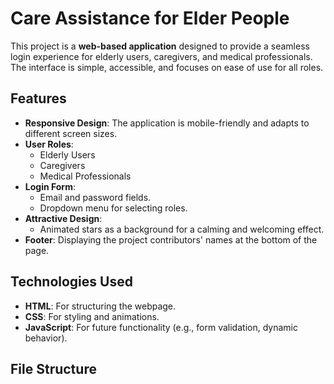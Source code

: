# Care Assistance for Elder People

This project is a **web-based application** designed to provide a seamless login experience for elderly users, caregivers, and medical professionals. The interface is simple, accessible, and focuses on ease of use for all roles.

## Features

- **Responsive Design**: The application is mobile-friendly and adapts to different screen sizes.
- **User Roles**:
  - Elderly Users
  - Caregivers
  - Medical Professionals
- **Login Form**:
  - Email and password fields.
  - Dropdown menu for selecting roles.
- **Attractive Design**:
  - Animated stars as a background for a calming and welcoming effect.
- **Footer**: Displaying the project contributors' names at the bottom of the page.

## Technologies Used

- **HTML**: For structuring the webpage.
- **CSS**: For styling and animations.
- **JavaScript**: For future functionality (e.g., form validation, dynamic behavior).

## File Structure

